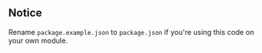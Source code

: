 Notice
--

Rename `package.example.json` to `package.json` if you're using this code on your own module.